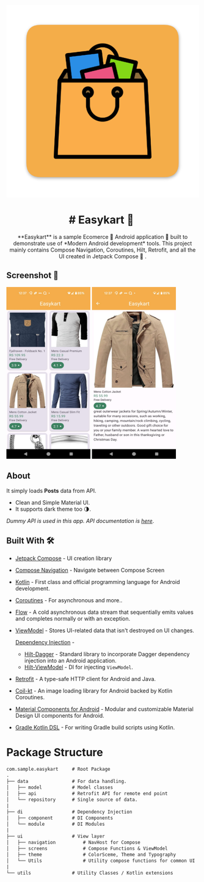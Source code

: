 <p align="center">
<img src="/art/app_logo.png"/>
</p>

<h1 align="center"># Easykart 👜 </h1>


<p align="center">  
**Easykart** is a sample Ecomerce 👜 Android application 📱 built to demonstrate use of *Modern Android development* tools. This project mainly contains Compose Navigation, Coroutines, Hilt, Retrofit, and all the UI created in Jetpack Compose 👜 .
</p>


## Screenshot 📱
<p>
<img src="/art/ss1.jpeg" width="220" height="450"/>
<img src="/art/ss2.jpeg" width="220" height="450"/>
</p>


## About
It simply loads **Posts** data from API.  
- Clean and Simple Material UI.
- It supports dark theme too 🌗.

*Dummy API is used in this app. API documentation is [here](https://fakestoreapi.com/docs)*.

## Built With 🛠
- [Jetpack Compose](https://developer.android.com/jetpack/compose) - UI creation library
- [Compose Navigation](https://developer.android.com/jetpack/compose/navigation) - Navigate between Compose Screen
- [Kotlin](https://kotlinlang.org/) - First class and official programming language for Android development.
- [Coroutines](https://kotlinlang.org/docs/reference/coroutines-overview.html) - For asynchronous and more..
- [Flow](https://kotlin.github.io/kotlinx.coroutines/kotlinx-coroutines-core/kotlinx.coroutines.flow/-flow/) - A cold asynchronous data stream that sequentially emits values and completes normally or with an exception.
- [ViewModel](https://developer.android.com/topic/libraries/architecture/viewmodel) - Stores UI-related data that isn't destroyed on UI changes. 
  
  [Dependency Injection](https://developer.android.com/training/dependency-injection) - 
  - [Hilt-Dagger](https://dagger.dev/hilt/) - Standard library to incorporate Dagger dependency injection into an Android application.
  - [Hilt-ViewModel](https://developer.android.com/training/dependency-injection/hilt-jetpack) - DI for injecting `ViewModel`.
- [Retrofit](https://square.github.io/retrofit/) - A type-safe HTTP client for Android and Java.
- [Coil-kt](https://coil-kt.github.io/coil/) - An image loading library for Android backed by Kotlin Coroutines.
- [Material Components for Android](https://github.com/material-components/material-components-android) - Modular and customizable Material Design UI components for Android.
- [Gradle Kotlin DSL](https://docs.gradle.org/current/userguide/kotlin_dsl.html) - For writing Gradle build scripts using Kotlin.


# Package Structure
    
    com.sample.easykart     # Root Package
    .
    ├── data                # For data handling.
    │   ├── model           # Model classes
    │   ├── api             # Retrofit API for remote end point        
    │   └── repository      # Single source of data.
    |
    ├── di                  # Dependency Injection            
    │   ├── component       # DI Components       
    │   └── module          # DI Modules
    |
    ├── ui                  # View layer 
    │   ├── navigation          # NavHost for Compose
    │   ├── screens             # Compose Functions & ViewModel 
    │   ├── theme               # ColorSceme, Theme and Typography
    │   └── Utils               # Utility compose functions for common UI
    |
    └── utils               # Utility Classes / Kotlin extensions

    


